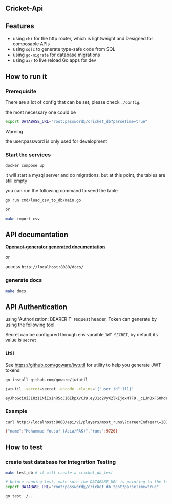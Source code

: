 ## Cricket-Api

## Features

* using `chi` for the http router, which is lightweight and Designed for composable APIs
* using `sqlc` to generate type-safe code from SQL
* using `go-migrate` for database migrations
* using `air` to live reload Go apps for dev

## How to run it

### Prerequisite

There are a lot of config that can be set, please check `./config`.

the most necessary one could be 

```bash
export DATABASE_URL="root:password@/cricket_db?parseTime=true"
```


> [!WARNING]
> the user:password is only used for development

### Start the services

```bash
docker compose up
```

it will start a mysql server and do migrations, but at this point, the tables are still empty

you can run the following command to seed the table

```bash
go run cmd/load_csv_to_db/main.go

or

make import-csv
```


## API documentation

[**Openapi-generator generated documentation**](./docs/markdown/Apis/DefaultApi.md/) 

or

access `http://localhost:8080/docs/`

### generate docs

```bash
make docs
```

## API Authentication

using 'Authorization: BEARER T' request header, Token can generate by using the following tool.

Secret can be configured through env varaible `JWT_SECRET`, by default its value is `secret`

### Util

See https://github.com/goware/jwtutil for utility to help you generate JWT tokens.

```bash
go install github.com/goware/jwtutil

jwtutil -secret=secret -encode -claims='{"user_id":111}'

eyJhbGciOiJIUzI1NiIsInR5cCI6IkpXVCJ9.eyJ1c2VyX2lkIjoxMTF9._cLJn0xFS0Mdr_4L_8XF8-8tv7bHyOQJXyWaNsSqlEs
```

### Example

```bash
curl http://localhost:8080/api/v1/players/most_runs\?careerEndYear\=2010 -H 'Authorization: BEARER eyJhbGciOiJIUzI1NiIsInR5cCI6IkpXVCJ9.eyJ1c2VyX2lkIjoxMTF9._cLJn0xFS0Mdr_4L_8XF8-8tv7bHyOQJXyWaNsSqlEs'

{"name":"Mohammad Yousuf (Asia/PAK)","runs":9720}
```


## How to test

### create test database for Integration Testing

```bash
make test_db # it will create a cricket_db_test

# before running test, make sure the DATABASE_URL is pointing to the test_db
export DATABASE_URL="root:password@/cricket_db_test?parseTime=true"

go test ./...
```
